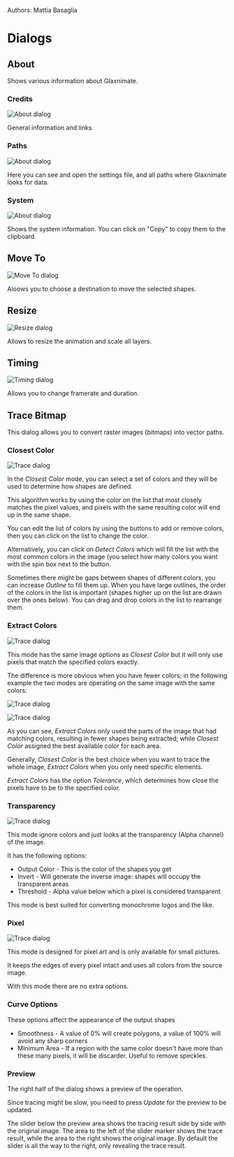 Authors: Mattia Basaglia

# Dialogs

## About

Shows various information about Glaxnimate.

### Credits

![About dialog](/img/screenshots/dialogs/about_credits.png)

General information and links.

### Paths

![About dialog](/img/screenshots/dialogs/about_paths.png)

Here you can see and open the settings file, and all paths where Glaxnimate looks for data.

### System

![About dialog](/img/screenshots/dialogs/about_system.png)

Shows the system information. You can click on "Copy" to copy them to the clipboard.

## Move To

![Move To dialog](/img/screenshots/dialogs/move_to.png)

Aloows you to choose a destination to move the selected shapes.

## Resize

![Resize dialog](/img/screenshots/dialogs/resize.png)

Allows to resize the animation and scale all layers.

## Timing

![Timing dialog](/img/screenshots/dialogs/timing.png)

Allows you to change framerate and duration.

## Trace Bitmap

This dialog allows you to convert raster images (bitmaps) into vector paths.

### Closest Color

![Trace dialog](/img/screenshots/dialogs/trace/closest.png)

In the *Closest Color* mode, you can select a set of colors and they will
be used to determine how shapes are defined.

This algorithm works by using the color on the list that most closely matches
the pixel values, and pixels with the same resulting color will end up in the same shape.

You can edit the list of colors by using the buttons to add or remove colors,
then you can click on the list to change the color.

Alternatively, you can click on *Detect Colors* which will fill the list with
the most common colors in the image (you select how many colors you want with
the spin box next to the button.

Sometimes there might be gaps between shapes of different colors, you can increase
*Outline* to fill them up. When you have large outlines, the order of the colors in the list
is important (shapes higher up on the list are drawn over the ones below).
You can drag and drop colors in the list to rearrange them.

### Extract Colors

![Trace dialog](/img/screenshots/dialogs/trace/extract.png)

This mode has the same image options as *Closest Color* but it will only
use pixels that match the specified colors exactly.

The difference is more obvious when you have fewer colors; in the following
example the two modes are operating on the same image with the same colors:

![Trace dialog](/img/screenshots/dialogs/trace/extract_fewer.png)

![Trace dialog](/img/screenshots/dialogs/trace/closest_fewer.png)

As you can see, *Extract Colors* only used the parts of the image that had matching
colors, resulting in fewer shapes being extracted; while *Closest Color* assigned
the best available color for each area.

Generally, *Closest Color* is the best choice when you want to trace the whole image,
*Extract Colors* when you only need specific elements.

*Extract Colors* has the option *Tolerance*, which determines how close the pixels
have to be to the specified color.

### Transparency

![Trace dialog](/img/screenshots/dialogs/trace/alpha.png)

This mode ignore colors and just looks at the transparency (Alpha channel) of the image.

It has the following options:

* Output Color - This is the color of the shapes you get
* Invert - Will generate the inverse image: shapes will occupy the transparent areas
* Threshold - Alpha value below which a pixel is considered transparent

This mode is best suited for converting monochrome logos and the like.


### Pixel

![Trace dialog](/img/screenshots/dialogs/trace/pixel.png)

This mode is designed for pixel art and is only available for small pictures.

It keeps the edges of every pixel intact and uses all colors from the source image.

With this mode there are no extra options.

### Curve Options

These options affect the appearance of the output shapes

* Smoothness - A value of 0% will create polygons, a value of 100% will avoid any sharp corners
* Minimum Area - If a region with the same color doesn't have more than these many pixels, it will be discarder. Useful to remove speckles.


### Preview

The right half of the dialog shows a preview of the operation.

Since tracing might be slow, you need to press *Update* for the preview to be updated.

The slider below the preview area shows the tracing result side by side with the original image.
The area to the left of the slider marker shows the trace result, while the area to the right
shows the original image. By default the slider is all the way to the right, only revealing the trace result.
